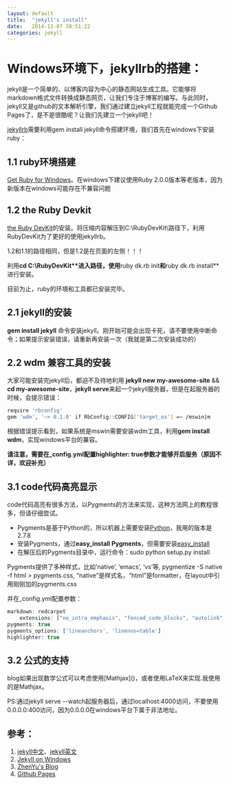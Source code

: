```yaml
---
layout: default
title:  "jekyll's install"
date:   2014-12-07 20:51:22
categories: jekyll 
---
```


# Windows环境下，jekyllrb的搭建：

jekyll是一个简单的、以博客内容为中心的静态网站生成工具。它能够将markdown格式文件转换成静态网页，让我们专注于博客的编写。与此同时，jekyll又是github的文本解析引擎，我们通过建立jekyll工程就能完成一个Github Pages了，是不是很酷呢？让我们先建立一个jekyll吧！

[jekyllrb](http://jekyllrb.com/)需要利用gem install jekyll命令搭建环境，我们首先在windows下安装ruby：

## 1.1 ruby环境搭建

[Get Ruby for Windows](http://rubyinstaller.org/downloads/)。在windows下建议使用Ruby 2.0.0版本等老版本，因为新版本在windows可能存在不兼容问题

## 1.2 the Ruby Devkit

[the Ruby DevKit](http://rubyinstaller.org/downloads/)的安装。将压缩内容解压到C:\RubyDevKit\路径下，利用RubyDevKit为了更好的使用jekyllrb。

1.2和1.1的路径相同，但是1.2是在页面的左侧！！！

利用**cd C:\RubyDevKit\**进入路径，使用**ruby dk.rb init**和**ruby dk.rb install**进行安装。

目前为止，ruby的环境和工具都已安装完毕。

## 2.1 jekyll的安装

**gem install jekyll**  命令安装jekyll。刚开始可能会出现卡死，请不要使用中断命令；如果提示安装错误，请重新再安装一次（我就是第二次安装成功的）

## 2.2 wdm 兼容工具的安装

大家可能安装完jekyll后，都迫不及待地利用 **jekyll new my-awesome-site** && **cd my-awesome-site**，**jekyll serve**来起一个jekyll服务器，但是在起服务器的时候，会提示错误：

```sh
require 'rbconfig'
gem 'wdm', '~> 0.1.0' if RbConfig::CONFIG['target_os'] =~ /mswin|m     ingw/i
```
根据错误提示看到，如果系统是mswin需要安装wdm工具，利用**gem install wdm**，实现windows平台的兼容。

**请注意，需要在_config.yml配置highlighter: true参数才能够开启服务（原因不详，欢迎补充）**

## 3.1 code代码高亮显示

code代码高亮有很多方法，以Pygments的方法来实现，这种方法网上的教程很多，但请仔细尝试。
+ Pygments是基于Python的，所以机器上需要安装[Python](https://www.python.org/download/)，我用的版本是2.7.8
+ 安装Pygments，通过**easy_install Pygments**，但需要安装[easy_install](https://pypi.python.org/pypi/setuptools)
+ 在解压后的Pygments目录中，运行命令：sudo python setup.py install

Pygments提供了多种样式，比如’native’, ‘emacs’, ‘vs’等, pygmentize -S native -f html > pygments.css, “native”是样式名，“html”是formatter，在layout中引用刚刚加的pygments.css

并在_config.yml配置参数：

```js
markdown: redcarpet
    extensions: ["no_intra_emphasis", "fenced_code_blocks", "autolink", "tables", "with_toc_data"]
pygments: true
pygments_options: ['lineanchors', 'linenos=table']
highlighter: true
```    
## 3.2 公式的支持

blog如果出现数学公式可以考虑使用[Mathjax](<script src="http://cdn.mathjax.org/mathjax/latest/MathJax.js?config=TeX-AMS-MML_HTMLorMML"></script>)，或者使用LaTeX来实现.我使用的是Mathjax。

PS:通过jekyll serve --watch起服务器后，通过localhost:4000访问，不要使用0.0.0.0:400访问，因为0.0.0.0在windows平台下属于非法地址。

## 参考：

 1. [jekyll中文](http://jekyllcn.com/docs/home/)、[jekyll英文](http://jekyllrb.com/docs/home/)
 2. [Jekyll on Windows](http://jekyllrb.com/docs/windows/)
 3. [ZhenYu's Blog](http://zyzhang.github.io/blog/2012/08/31/highlight-with-Jekyll-and-Pygments/)
 4. [Github Pages](http://yanping.me/cn/blog/2012/03/18/github-pages-step-by-step/)